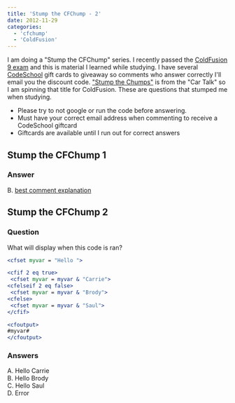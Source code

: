 ```yaml
---
title: 'Stump the CFChump - 2'
date: 2012-11-29
categories:
  - 'cfchump'
  - 'ColdFusion'
---
```


I am doing a "Stump the CFChump" series. I recently passed the [ColdFusion 9 exam](http://blogs.adobe.com/adc/2010/11/coldfusion-9-certification-exam-now-available.html) and this is material I learned while studying. I have several [CodeSchool](http://www.codeschool.com/) gift cards to giveaway so comments who answer correctly I'll email you the discount code. ["Stump the Chumps"](/www.cartalk.com/content/stump-chumps) is from the "Car Talk" so I am spinning that title for ColdFusion. These are questions that stumped me when studying.

- Please try to not google or run the code before answering.
- Must have your correct email address when commenting to receive a CodeSchool giftcard
- Giftcards are available until I run out for correct answers

## Stump the CFChump 1

### Answer

B. [best comment explanation](http://mikehenke.com/stump-the-cfchump-1#comment-9F46666B-C820-4BE5-872829FF0CE4D564)

## Stump the CFChump 2

### Question

What will display when this code is ran?

```coldfusion
<cfset myvar = "Hello ">

<cfif 2 eq true>
 <cfset myvar = myvar & "Carrie">
<cfelseif 2 eq false>
 <cfset myvar = myvar & "Brody">
<cfelse>
 <cfset myvar = myvar & "Saul">
</cfif>

<cfoutput>
#myvar#
</cfoutput>
```

### Answers

A. Hello Carrie  
B. Hello Brody  
C. Hello Saul  
D. Error
